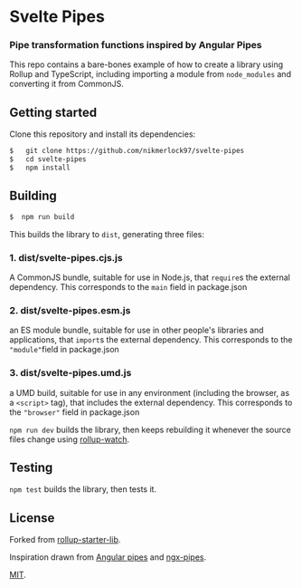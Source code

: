 # Svelte Pipes

### Pipe transformation functions inspired by Angular Pipes

This repo contains a bare-bones example of how to create a library using Rollup and TypeScript, including importing a module from `node_modules` and converting it from CommonJS.



## Getting started

Clone this repository and install its dependencies:

```bash
$   git clone https://github.com/nikmerlock97/svelte-pipes
$   cd svelte-pipes
$   npm install
```


## Building

```bash
$  npm run build
```

This builds the library to `dist`, generating three files:

### 1. dist/svelte-pipes.cjs.js
A CommonJS bundle, suitable for use in Node.js, that `require`s the external dependency. This corresponds to the `main` field in package.json
    
### 2. dist/svelte-pipes.esm.js
an ES module bundle, suitable for use in other people's libraries and applications, that `import`s the external dependency. This corresponds to the                 `"module"`field in package.json
    
### 3. dist/svelte-pipes.umd.js
a UMD build, suitable for use in any environment (including the browser, as a `<script>` tag), that includes the external dependency. This corresponds to the `"browser"` field in package.json

`npm run dev` builds the library, then keeps rebuilding it whenever the source files change using [rollup-watch](https://github.com/rollup/rollup-watch).


## Testing

`npm test` builds the library, then tests it.


## License


Forked from [rollup-starter-lib](https://github.com/rollup/rollup-starter-lib/tree/typescript).

Inspiration drawn from [Angular pipes](https://angular.io/api/core/Pipe) and [ngx-pipes](https://github.com/danrevah/ngx-pipes).

[MIT](LICENSE).
